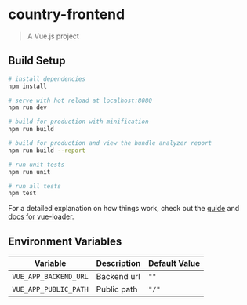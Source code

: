# country-frontend

> A Vue.js project
## Build Setup

``` bash
# install dependencies
npm install

# serve with hot reload at localhost:8080
npm run dev

# build for production with minification
npm run build

# build for production and view the bundle analyzer report
npm run build --report

# run unit tests
npm run unit

# run all tests
npm test
```

For a detailed explanation on how things work, check out the [guide](http://vuejs-templates.github.io/webpack/) and [docs for vue-loader](http://vuejs.github.io/vue-loader).

## Environment Variables

| Variable              | Description | Default Value |
|-----------------------|-------------|---------------|
| `VUE_APP_BACKEND_URL` | Backend url | `""`          |
| `VUE_APP_PUBLIC_PATH` | Public path | `"/"`         |
